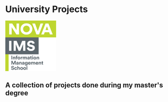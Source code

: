 # University Projects
<img src="https://github.com/ruben-machado/University-Projects/blob/9b8ade999e3a5061a855d847813c9240332cac77/Nova%20IMS%20logo" alt="image alt" width="160" height= "160"/>

## A collection of projects done during my master's degree
